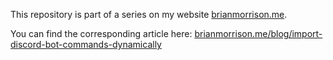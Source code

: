 This repository is part of a series on my website [brianmorrison.me](https://brianmorrison.me).

You can find the corresponding article here: [brianmorrison.me/blog/import-discord-bot-commands-dynamically](https://brianmorrison.me/blog/import-discord-bot-commands-dynamically)
